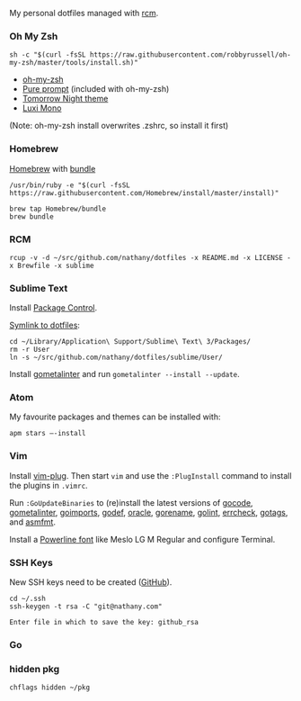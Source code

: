 My personal dotfiles managed with [rcm](https://github.com/thoughtbot/rcm).

### Oh My Zsh

```console
sh -c "$(curl -fsSL https://raw.githubusercontent.com/robbyrussell/oh-my-zsh/master/tools/install.sh)"
```

* [oh-my-zsh](https://github.com/robbyrussell/oh-my-zsh)
* [Pure prompt](https://github.com/sindresorhus/pure) (included with oh-my-zsh)
* [Tomorrow Night theme](https://github.com/chriskempson/tomorrow-theme)
* [Luxi Mono](http://en.wikipedia.org/wiki/Luxi_fonts)

(Note: oh-my-zsh install overwrites .zshrc, so install it first)

### Homebrew

[Homebrew](http://brew.sh/) with [bundle](https://github.com/Homebrew/homebrew-bundle)

```console
/usr/bin/ruby -e "$(curl -fsSL https://raw.githubusercontent.com/Homebrew/install/master/install)"

brew tap Homebrew/bundle
brew bundle
```

### RCM

```console
rcup -v -d ~/src/github.com/nathany/dotfiles -x README.md -x LICENSE -x Brewfile -x sublime
```

### Sublime Text

Install [Package Control](https://packagecontrol.io/installation).

[Symlink to dotfiles](https://packagecontrol.io/docs/syncing):

```
cd ~/Library/Application\ Support/Sublime\ Text\ 3/Packages/
rm -r User
ln -s ~/src/github.com/nathany/dotfiles/sublime/User/
```

Install [gometalinter](https://github.com/alecthomas/gometalinter) and run `gometalinter --install --update`.

### Atom

My favourite packages and themes can be installed with:

```
apm stars —-install
```

### Vim

Install [vim-plug](https://github.com/junegunn/vim-plug). Then start `vim` and use the `:PlugInstall` command to install the plugins in `.vimrc`.

Run `:GoUpdateBinaries` to (re)install the latest versions of [gocode][], [gometalinter][], [goimports][], [godef][], [oracle][], [gorename][], [golint][], [errcheck][], [gotags][], and [asmfmt][].

[gocode]: https://github.com/nsf/gocode
[gometalinter]: https://github.com/alecthomas/gometalinter
[goimports]: https://golang.org/x/tools/cmd/goimports
[godef]: https://github.com/rogpeppe/godef
[oracle]: https://golang.org/x/tools/cmd/oracle
[gorename]: https://golang.org/x/tools/cmd/gorename
[golint]: https://github.com/golang/lint/golint
[errcheck]: https://github.com/kisielk/errcheck
[gotags]: https://github.com/jstemmer/gotags
[asmfmt]: https://github.com/klauspost/asmfmt/cmd/asmfmt

Install a [Powerline font](https://github.com/powerline/fonts) like Meslo LG M Regular and configure Terminal.

### SSH Keys

New SSH keys need to be created ([GitHub](https://help.github.com/articles/generating-ssh-keys/)).

```console
cd ~/.ssh
ssh-keygen -t rsa -C "git@nathany.com"

Enter file in which to save the key: github_rsa
```

### Go

### hidden pkg

```console
chflags hidden ~/pkg
```
